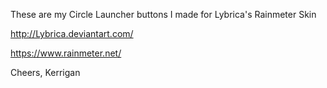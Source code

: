 These are my Circle Launcher buttons I made for Lybrica's Rainmeter Skin

http://Lybrica.deviantart.com/

https://www.rainmeter.net/

Cheers,
Kerrigan